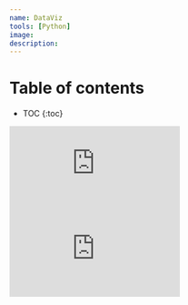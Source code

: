 ```yaml
---
name: DataViz
tools: [Python]
image:
description:
---
```


# Table of contents

* TOC
{:toc}

<!-- # Place processed
{% include PlaceProcessed.html %}

# Yearly
{% include yearly_crime_rate.html %} -->



<html>
<body>
<div>
<embed type="text/html" src="https://raw.githubusercontent.com/vishalgattani/vishalgattani.github.io/master/_includes/PlaceProcessed.html">
<!-- {% include PlaceProcessed.html %} -->
</div>
<div>
<embed type="text/html" src="https://raw.githubusercontent.com/vishalgattani/vishalgattani.github.io/master/_includes/yearly_crime_rate.html">
<!-- {% include yearly_crime_rate.html %} -->
</div>
</body>
</html>
